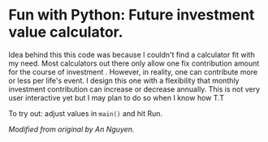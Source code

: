 # Fun with Python: Future investment value calculator. #

Idea behind this this code was because I couldn't find a calculator fit with my need. Most calculators out there only allow one fix contribution amount for the course of investment . However, in reality, one can contribute more or less per life's event. I design this one with a flexibility that monthly investment contribution can increase or decrease annually. This is not very user interactive yet but I may plan to do so when I know how T.T

To try out: adjust values in `main()` and hit Run.

_Modified from original by An Nguyen._
